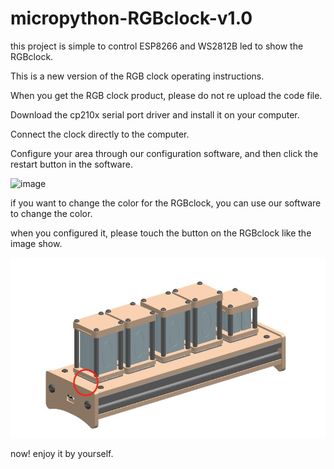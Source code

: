 # micropython-RGBclock-v1.0
this project is simple to control ESP8266 and WS2812B led to show the RGBclock.

This is a new version of the RGB clock operating instructions.

When you get the RGB clock product, please do not re upload the code file.

Download the cp210x serial port driver and install it on your computer. 

Connect the clock directly to the computer. 

Configure your area through our configuration software, and then click the restart button in the software.

![image]("https://raw.githubusercontent.com/HorwinHe/micropython-RGBclock-v1.0/blob/master/images/info2.jpg")

if you want to change the color for the RGBclock, you can use our software to change the color.

when you configured it, please touch the button on the RGBclock like the image show.

![add image](images/info2.jpg)

now! enjoy it by yourself.
